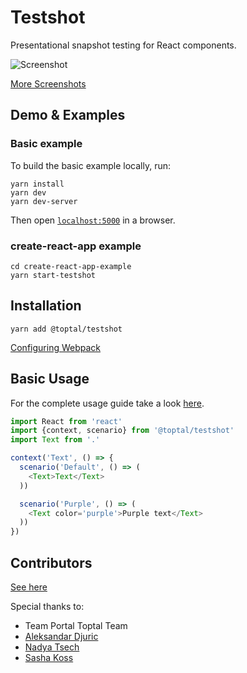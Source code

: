 # Testshot

Presentational snapshot testing for React components.

![Screenshot](https://d2ppvlu71ri8gs.cloudfront.net/items/1G231j0K2e0l45011G11/Image%202017-05-28%20at%2012.21.33%20PM.png)

[More Screenshots](https://github.com/toptal/testshot/blob/master/docs/sceenshots.md)

## Demo & Examples

### Basic example

To build the basic example locally, run:

```
yarn install
yarn dev
yarn dev-server
```

Then open [`localhost:5000`](http://localhost:5000) in a browser.

### create-react-app example

```
cd create-react-app-example
yarn start-testshot
```

## Installation

```
yarn add @toptal/testshot
```

[Configuring Webpack](docs/integration.md)

## Basic Usage

For the complete usage guide take a look [here](docs/usage.md).

``` js
import React from 'react'
import {context, scenario} from '@toptal/testshot'
import Text from '.'

context('Text', () => {
  scenario('Default', () => (
    <Text>Text</Text>
  ))

  scenario('Purple', () => (
    <Text color='purple'>Purple text</Text>
  ))
})
```

## Contributors

[See here](https://github.com/toptal/testshot/graphs/contributors)

Special thanks to:
  - Team Portal Toptal Team
  - [Aleksandar Djuric](https://dribbble.com/mnmalt)
  - [Nadya Tsech](https://twitter.com/n_tsech)
  - [Sasha Koss](https://github.com/kossnocorp)
